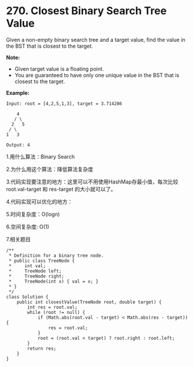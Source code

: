 # 270. Closest Binary Search Tree Value

Given a non-empty binary search tree and a target value, find the value in the BST that is closest to the target.

**Note:**

* Given target value is a floating point.
* You are guaranteed to have only one unique value in the BST that is closest to the target.

**Example:**

```text
Input: root = [4,2,5,1,3], target = 3.714286

    4
   / \
  2   5
 / \
1   3

Output: 4
```

1.用什么算法：Binary Search

2.为什么用这个算法：降低算法复杂度

3.代码实现要注意的地方：这里可以不用使用HashMap存最小值，每次比较root.val-target 和 res-target 的大小就可以了。

4.代码实现可以优化的地方：

5.时间复杂度：O\(logn\)

6.空间复杂度: O\(1\)

7.相关题目

```text
/**
 * Definition for a binary tree node.
 * public class TreeNode {
 *     int val;
 *     TreeNode left;
 *     TreeNode right;
 *     TreeNode(int x) { val = x; }
 * }
 */
class Solution {
    public int closestValue(TreeNode root, double target) {
        int res = root.val;
        while (root != null) {
            if (Math.abs(root.val - target) < Math.abs(res - target)) {
                res = root.val;
            }
            root = (root.val < target) ? root.right : root.left; 
        }
        return res;
    }
}
```

